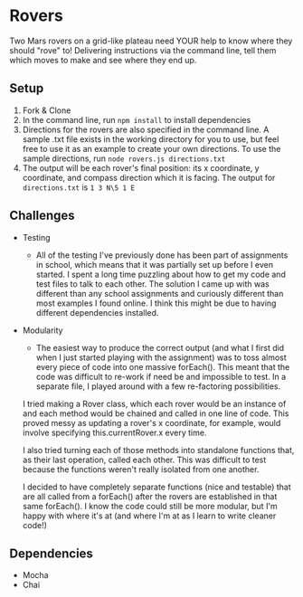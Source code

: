 # Rovers

Two Mars rovers on a grid-like plateau need YOUR help to know where they should "rove" to! Delivering instructions via the command line, tell them which moves to make and see where they end up.

## Setup

1. Fork & Clone
2. In the command line, run `npm install` to install dependencies
3. Directions for the rovers are also specified in the command line. A sample .txt file exists in the working directory for you to use, but feel free to use it as an example to create your own directions. To use the sample directions, run `node rovers.js directions.txt`
4. The output will be each rover's final position: its x coordinate, y coordinate, and compass direction which it is facing. The output for `directions.txt` is `1 3 N\5 1 E`

## Challenges

* Testing

  * All of the testing I've previously done has been part of assignments in school, which means that it was partially set up before I even started. I spent a long time puzzling about how to get my code and test files to talk to each other. The solution I came up with was different than any school assignments and curiously different than most examples I found online. I think this might be due to having different dependencies installed.

* Modularity

  * The easiest way to produce the correct output (and what I first did when I just started playing with the assignment) was to toss almost every piece of code into one massive forEach(). This meant that the code was difficult to re-work if need be and impossible to test. In a separate file, I played around with a few re-factoring possibilities.

  I tried making a Rover class, which each rover would be an instance of and each method would be chained and called in one line of code. This proved messy as updating a rover's x coordinate, for example, would involve specifying this.currentRover.x every time.

  I also tried turning each of those methods into standalone functions that, as their last operation, called each other. This was difficult to test because the functions weren't really isolated from one another.

  I decided to have completely separate functions (nice and testable) that are all called from a forEach() after the rovers are established in that same forEach(). I know the code could still be more modular, but I'm happy with where it's at (and where I'm at as I learn to write cleaner code!)

## Dependencies

* Mocha
* Chai